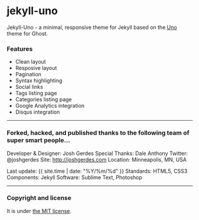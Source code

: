 # jekyll-uno

Jekyll-Uno - a minimal, responsive theme for Jekyll based on the [Uno](https://github.com/daleanthony/Uno) theme for Ghost.

### Features

* Clean layout
* Resposive layout
* Pagination
* Syntax highlighting
* Social links
* Tags listing page
* Categories listing page
* Google Analytics integration
* Disqus integration

---

### Forked, hacked, and published thanks to the following team of super smart people...

Developer & Designer: Josh Gerdes
Special Thanks:  Dale Anthony
Twitter: @joshgerdes
Site: http://joshgerdes.com
Location: Minneapolis, MN, USA

Last update: {{ site.time | date: "%Y/%m/%d" }}
Standards: HTML5, CSS3
Components: Jekyll
Software: Sublime Text, Photoshop

---

### Copyright and license

It is under [the MIT license](/LICENSE).
